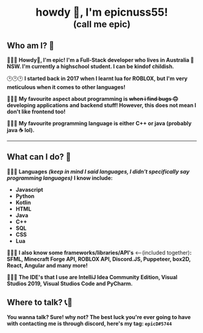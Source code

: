 <h1 align='center'>howdy 👋, I'm epicnuss55! <br><span style="font-size:smaller;">(call me epic)</span></h1>

## Who am I? 🤔
🍁🍁🍁
**Howdy👋, I'm epic! I'm a Full-Stack developer who lives in Australia 🦘 NSW. I'm currently a highschool student. I can be kindof childish.**

🕑🕑🕑
**I started back in 2017 when I learnt lua for ROBLOX, but I'm very meticulous when it comes to other languages!**

🌠🌠🌠
**My favourite aspect about programming is ~~when i find bugs 🙃~~ developing applications and backend stuff! However, this does not mean I don't like frontend too!**

🌟🌟🌟
**My favourite programming language is either C++ or java (probably java ☕ lol).**

------------
## What can I do? 👷‍
📜📜📜
**Languages** ***(keep in mind I said languages, I didn't specifically say programming languages)*** **I know include:**
- **Javascript**
- **Python**
- **Kotlin**
- **HTML**
- **Java**
- **C++**
- **SQL**
- **CSS**
- **Lua**

🧩🧩🧩
**I also know some frameworks/libraries/API's** <--(included together)**: SFML, Minecraft Forge API, ROBLOX API, Discord.JS, Puppeteer, box2D, React, Angular and many more!**

🧰🔧🔨
**The IDE's that I use are IntelliJ Idea Community Edition, Visual Studios 2019, Visual Studios Code and PyCharm.**

## Where to talk? 📞🦜
**You wanna talk? Sure! why not?
The best luck you're ever going to have with contacting me is through discord, here's my tag: `epicD#5744`**
